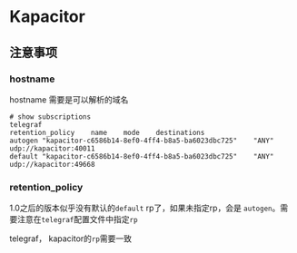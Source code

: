 # Kapacitor

## 注意事项

### hostname

hostname 需要是可以解析的域名

```
# show subscriptions
telegraf
retention_policy	name	mode	destinations
autogen	"kapacitor-c6586b14-8ef0-4ff4-b8a5-ba6023dbc725"	"ANY"	udp://kapacitor:40011
default	"kapacitor-c6586b14-8ef0-4ff4-b8a5-ba6023dbc725"	"ANY"	udp://kapacitor:49668
```

### retention_policy

1.0之后的版本似乎没有默认的`default` rp了，如果未指定rp，会是 `autogen`。需要注意在`telegraf`配置文件中指定`rp`

telegraf， kapacitor的`rp`需要一致
